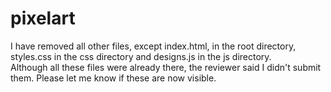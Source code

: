 # pixelart
I have removed all other files, except index.html, in the root directory, styles.css in the css directory and designs.js in the js directory.  
Although all these files were already there, the reviewer said I didn't submit them. Please let me know if these are now visible.
